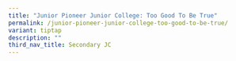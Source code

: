 ```yaml
---
title: "Junior Pioneer Junior College: Too Good To Be True"
permalink: /junior-pioneer-junior-college-too-good-to-be-true/
variant: tiptap
description: ""
third_nav_title: Secondary JC
---
```

<p></p>